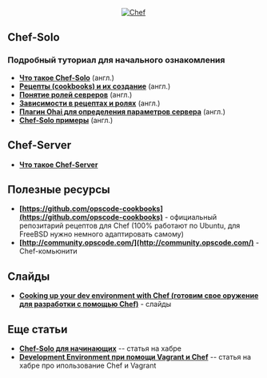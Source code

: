 <p align="center">
  <a href="http://opscode.com" target="_blank">
    <img  style="max-width:100%;"
          alt="Chef"
          src="https://raw.github.com/uran1980/web-dev-blog/master/Chef/images/chef-2.png" />
  </a>
</p>


## Chef-Solo
### Подробный туториал для начального ознакомления
* **[Что такое Chef-Solo](http://leopard.in.ua/2013/01/03/chef-solo-getting-started-part-1/)** (англ.)
* **[Рецепты (cookbooks) и их создание](http://leopard.in.ua/2013/01/04/chef-solo-getting-started-part-2/)** (англ.)
* **[Понятие ролей севреров](http://leopard.in.ua/2013/01/06/chef-solo-getting-started-part-3/)** (англ.)
* **[Зависимости в рецептах и ролях](http://leopard.in.ua/2013/01/11/chef-solo-getting-started-part-4/)** (англ.)
* **[Плагин Ohai для определения параметров сервера](http://leopard.in.ua/2013/01/25/chef-solo-getting-started-part-5/)** (англ.)
* **[Chef-Solo примеры](https://github.com/le0pard/chef-solo-example)** (англ.)


## Chef-Server
* **[Что такое Chef-Server](http://leopard.in.ua/2013/02/16/chef-server-getting-started-part-1/)**


## Полезные ресурсы
* **[https://github.com/opscode-cookbooks](https://github.com/opscode-cookbooks)** - официальный репозитарий рецептов для Chef (100% работают по Ubuntu, для FreeBSD нужно немного адаптировать самому)
* **[http://community.opscode.com/](http://community.opscode.com/)** - Chef-комьюнити

## Слайды
* **[Cooking up your dev environment with Chef (готовим свое оружение для разработки с помощью Chef)](http://www.slideshare.net/astead/cooking-up-your-dev-environment-with-chef)** - слайды

## Еще статьи
* **[Chef-Solo для начинающих](http://habrahabr.ru/sandbox/52663/)** -- статья на хабре
* **[Development Environment при помощи Vagrant и Chef](http://habrahabr.ru/post/178797/)** -- статья на хабре про ипользование Chef и Vagrant
